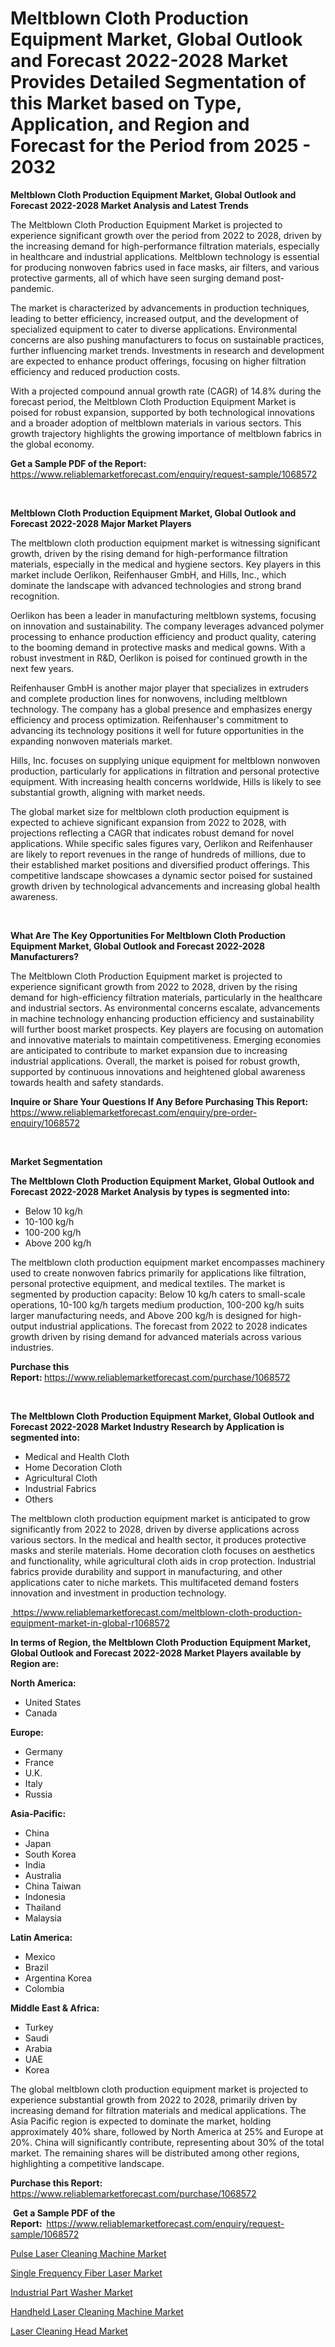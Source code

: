 <p><h1>Meltblown Cloth Production Equipment Market, Global Outlook and Forecast 2022-2028 Market Provides Detailed Segmentation of this Market based on Type, Application, and Region and Forecast for the Period from 2025 - 2032</h1></p><p><strong>Meltblown Cloth Production Equipment Market, Global Outlook and Forecast 2022-2028 Market Analysis and Latest Trends</strong></p>
<p><p>The Meltblown Cloth Production Equipment Market is projected to experience significant growth over the period from 2022 to 2028, driven by the increasing demand for high-performance filtration materials, especially in healthcare and industrial applications. Meltblown technology is essential for producing nonwoven fabrics used in face masks, air filters, and various protective garments, all of which have seen surging demand post-pandemic. </p><p>The market is characterized by advancements in production techniques, leading to better efficiency, increased output, and the development of specialized equipment to cater to diverse applications. Environmental concerns are also pushing manufacturers to focus on sustainable practices, further influencing market trends. Investments in research and development are expected to enhance product offerings, focusing on higher filtration efficiency and reduced production costs.</p><p>With a projected compound annual growth rate (CAGR) of 14.8% during the forecast period, the Meltblown Cloth Production Equipment Market is poised for robust expansion, supported by both technological innovations and a broader adoption of meltblown materials in various sectors. This growth trajectory highlights the growing importance of meltblown fabrics in the global economy.</p></p>
<p><strong>Get a Sample PDF of the Report:&nbsp;</strong> <a href="https://www.reliablemarketforecast.com/enquiry/request-sample/1068572?utm_campaign=3139&utm_medium=2&utm_source=Github&utm_content=ia&utm_term=21032025&utm_id=meltblown-cloth-production-equipment-market-global-outlook-and-forecast-2022-2028">https://www.reliablemarketforecast.com/enquiry/request-sample/1068572</a></p>
<p>&nbsp;</p>
<p><strong>Meltblown Cloth Production Equipment Market, Global Outlook and Forecast 2022-2028 Major Market Players</strong></p>
<p><p>The meltblown cloth production equipment market is witnessing significant growth, driven by the rising demand for high-performance filtration materials, especially in the medical and hygiene sectors. Key players in this market include Oerlikon, Reifenhauser GmbH, and Hills, Inc., which dominate the landscape with advanced technologies and strong brand recognition.</p><p>Oerlikon has been a leader in manufacturing meltblown systems, focusing on innovation and sustainability. The company leverages advanced polymer processing to enhance production efficiency and product quality, catering to the booming demand in protective masks and medical gowns. With a robust investment in R&D, Oerlikon is poised for continued growth in the next few years.</p><p>Reifenhauser GmbH is another major player that specializes in extruders and complete production lines for nonwovens, including meltblown technology. The company has a global presence and emphasizes energy efficiency and process optimization. Reifenhauser's commitment to advancing its technology positions it well for future opportunities in the expanding nonwoven materials market.</p><p>Hills, Inc. focuses on supplying unique equipment for meltblown nonwoven production, particularly for applications in filtration and personal protective equipment. With increasing health concerns worldwide, Hills is likely to see substantial growth, aligning with market needs.</p><p>The global market size for meltblown cloth production equipment is expected to achieve significant expansion from 2022 to 2028, with projections reflecting a CAGR that indicates robust demand for novel applications. While specific sales figures vary, Oerlikon and Reifenhauser are likely to report revenues in the range of hundreds of millions, due to their established market positions and diversified product offerings. This competitive landscape showcases a dynamic sector poised for sustained growth driven by technological advancements and increasing global health awareness.</p></p>
<p>&nbsp;</p>
<p><strong>What Are The Key Opportunities For Meltblown Cloth Production Equipment Market, Global Outlook and Forecast 2022-2028 Manufacturers?</strong></p>
<p><p>The Meltblown Cloth Production Equipment market is projected to experience significant growth from 2022 to 2028, driven by the rising demand for high-efficiency filtration materials, particularly in the healthcare and industrial sectors. As environmental concerns escalate, advancements in machine technology enhancing production efficiency and sustainability will further boost market prospects. Key players are focusing on automation and innovative materials to maintain competitiveness. Emerging economies are anticipated to contribute to market expansion due to increasing industrial applications. Overall, the market is poised for robust growth, supported by continuous innovations and heightened global awareness towards health and safety standards.</p></p>
<p><strong>Inquire or Share Your Questions If Any Before Purchasing This Report:</strong> <a href="https://www.reliablemarketforecast.com/enquiry/pre-order-enquiry/1068572?utm_campaign=3139&utm_medium=2&utm_source=Github&utm_content=ia&utm_term=21032025&utm_id=meltblown-cloth-production-equipment-market-global-outlook-and-forecast-2022-2028">https://www.reliablemarketforecast.com/enquiry/pre-order-enquiry/1068572</a></p>
<p>&nbsp;</p>
<p><strong>Market Segmentation</strong></p>
<p><strong>The Meltblown Cloth Production Equipment Market, Global Outlook and Forecast 2022-2028 Market Analysis by types is segmented into:</strong></p>
<p><ul><li>Below 10 kg/h</li><li>10-100 kg/h</li><li>100-200 kg/h</li><li>Above 200 kg/h</li></ul></p>
<p><p>The meltblown cloth production equipment market encompasses machinery used to create nonwoven fabrics primarily for applications like filtration, personal protective equipment, and medical textiles. The market is segmented by production capacity: Below 10 kg/h caters to small-scale operations, 10-100 kg/h targets medium production, 100-200 kg/h suits larger manufacturing needs, and Above 200 kg/h is designed for high-output industrial applications. The forecast from 2022 to 2028 indicates growth driven by rising demand for advanced materials across various industries.</p></p>
<p><strong>Purchase this Report:&nbsp;</strong><a href="https://www.reliablemarketforecast.com/purchase/1068572?utm_campaign=3139&utm_medium=2&utm_source=Github&utm_content=ia&utm_term=21032025&utm_id=meltblown-cloth-production-equipment-market-global-outlook-and-forecast-2022-2028">https://www.reliablemarketforecast.com/purchase/1068572</a></p>
<p>&nbsp;</p>
<p><strong>The Meltblown Cloth Production Equipment Market, Global Outlook and Forecast 2022-2028 Market Industry Research by Application is segmented into:</strong></p>
<p><ul><li>Medical and Health Cloth</li><li>Home Decoration Cloth</li><li>Agricultural Cloth</li><li>Industrial Fabrics</li><li>Others</li></ul></p>
<p><p>The meltblown cloth production equipment market is anticipated to grow significantly from 2022 to 2028, driven by diverse applications across various sectors. In the medical and health sector, it produces protective masks and sterile materials. Home decoration cloth focuses on aesthetics and functionality, while agricultural cloth aids in crop protection. Industrial fabrics provide durability and support in manufacturing, and other applications cater to niche markets. This multifaceted demand fosters innovation and investment in production technology.</p></p>
<p><a href="https://www.reliablemarketforecast.com/meltblown-cloth-production-equipment-market-in-global-r1068572?utm_campaign=3139&utm_medium=2&utm_source=Github&utm_content=ia&utm_term=21032025&utm_id=meltblown-cloth-production-equipment-market-global-outlook-and-forecast-2022-2028">&nbsp;https://www.reliablemarketforecast.com/meltblown-cloth-production-equipment-market-in-global-r1068572</a></p>
<p><strong>In terms of Region, the Meltblown Cloth Production Equipment Market, Global Outlook and Forecast 2022-2028 Market Players available by Region are:</strong></p>
<p>
    <p> <strong> North America: </strong>
        <ul>
            <li>United States</li>
            <li>Canada</li>
        </ul>
        </p> 
    <p> <strong> Europe: </strong>
        <ul>
            <li>Germany</li>
            <li>France</li>
            <li>U.K.</li>
            <li>Italy</li>
            <li>Russia</li>
        </ul>
        </p> 
    <p> <strong> Asia-Pacific: </strong>
        <ul>
            <li>China</li>
            <li>Japan</li>
            <li>South Korea</li>
            <li>India</li>
            <li>Australia</li>
            <li>China Taiwan</li>
            <li>Indonesia</li>
            <li>Thailand</li>
            <li>Malaysia</li>
        </ul>
        </p> 
    <p> <strong> Latin America: </strong>
        <ul>
            <li>Mexico</li>
            <li>Brazil</li>
            <li>Argentina Korea</li>
            <li>Colombia</li>
        </ul>
        </p> 
    <p> <strong> Middle East & Africa: </strong>
        <ul>
            <li>Turkey</li>
            <li>Saudi</li>
            <li>Arabia</li>
            <li>UAE</li>
            <li>Korea</li>
        </ul>
    </p>
    </p>
<p><p>The global meltblown cloth production equipment market is projected to experience substantial growth from 2022 to 2028, primarily driven by increasing demand for filtration materials and medical applications. The Asia Pacific region is expected to dominate the market, holding approximately 40% share, followed by North America at 25% and Europe at 20%. China will significantly contribute, representing about 30% of the total market. The remaining shares will be distributed among other regions, highlighting a competitive landscape.</p></p>
<p><strong>Purchase this Report: </strong><a href="https://www.reliablemarketforecast.com/purchase/1068572?utm_campaign=3139&utm_medium=2&utm_source=Github&utm_content=ia&utm_term=21032025&utm_id=meltblown-cloth-production-equipment-market-global-outlook-and-forecast-2022-2028">https://www.reliablemarketforecast.com/purchase/1068572</a></p>
<p>&nbsp;<strong>Get a Sample PDF of the Report:&nbsp;&nbsp;</strong><a href="https://www.reliablemarketforecast.com/enquiry/request-sample/1068572?utm_campaign=3139&utm_medium=2&utm_source=Github&utm_content=ia&utm_term=21032025&utm_id=meltblown-cloth-production-equipment-market-global-outlook-and-forecast-2022-2028">https://www.reliablemarketforecast.com/enquiry/request-sample/1068572</a></p>
<p><strong></strong></p>
<p><p><a href="https://www.linkedin.com/pulse/revenue-generation-insights-pulse-laser-cleaning-machine-evcsc?utm_campaign=3139&utm_medium=2&utm_source=Github&utm_content=ia&utm_term=21032025&utm_id=meltblown-cloth-production-equipment-market-global-outlook-and-forecast-2022-2028">Pulse Laser Cleaning Machine Market</a></p><p><a href="https://www.linkedin.com/pulse/global-single-frequency-fiber-laser-market-landscape-future-n0kkc?utm_campaign=3139&utm_medium=2&utm_source=Github&utm_content=ia&utm_term=21032025&utm_id=meltblown-cloth-production-equipment-market-global-outlook-and-forecast-2022-2028">Single Frequency Fiber Laser Market</a></p><p><a href="https://www.linkedin.com/pulse/industrial-part-washer-market-research-report-exploring-size-cjsbc?utm_campaign=3139&utm_medium=2&utm_source=Github&utm_content=ia&utm_term=21032025&utm_id=meltblown-cloth-production-equipment-market-global-outlook-and-forecast-2022-2028">Industrial Part Washer Market</a></p><p><a href="https://www.linkedin.com/pulse/projected-market-growth-handheld-laser-cleaning-machine-iq1jc?utm_campaign=3139&utm_medium=2&utm_source=Github&utm_content=ia&utm_term=21032025&utm_id=meltblown-cloth-production-equipment-market-global-outlook-and-forecast-2022-2028">Handheld Laser Cleaning Machine Market</a></p><p><a href="https://www.linkedin.com/pulse/laser-cleaning-head-industry-insights-report-analyzing-market-1etec?utm_campaign=3139&utm_medium=2&utm_source=Github&utm_content=ia&utm_term=21032025&utm_id=meltblown-cloth-production-equipment-market-global-outlook-and-forecast-2022-2028">Laser Cleaning Head Market</a></p></p>